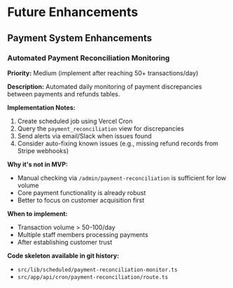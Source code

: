 # Future Enhancements

## Payment System Enhancements

### Automated Payment Reconciliation Monitoring

**Priority:** Medium (implement after reaching 50+ transactions/day)

**Description:** Automated daily monitoring of payment discrepancies between payments and refunds tables.

**Implementation Notes:**

1. Create scheduled job using Vercel Cron
2. Query the `payment_reconciliation` view for discrepancies
3. Send alerts via email/Slack when issues found
4. Consider auto-fixing known issues (e.g., missing refund records from Stripe webhooks)

**Why it's not in MVP:**

- Manual checking via `/admin/payment-reconciliation` is sufficient for low volume
- Core payment functionality is already robust
- Better to focus on customer acquisition first

**When to implement:**

- Transaction volume > 50-100/day
- Multiple staff members processing payments
- After establishing customer trust

**Code skeleton available in git history:**

- `src/lib/scheduled/payment-reconciliation-monitor.ts`
- `src/app/api/cron/payment-reconciliation/route.ts`
